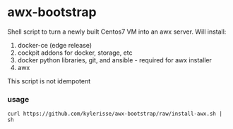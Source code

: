 # awx-bootstrap

Shell script to turn a newly built Centos7 VM into an awx server. Will install:

1. docker-ce (edge release)
2. cockpit addons for docker, storage, etc
3. docker python libraries, git, and ansible - required for awx installer
4. awx

This script is not idempotent

### usage

```curl https://github.com/kylerisse/awx-bootstrap/raw/install-awx.sh | sh```
